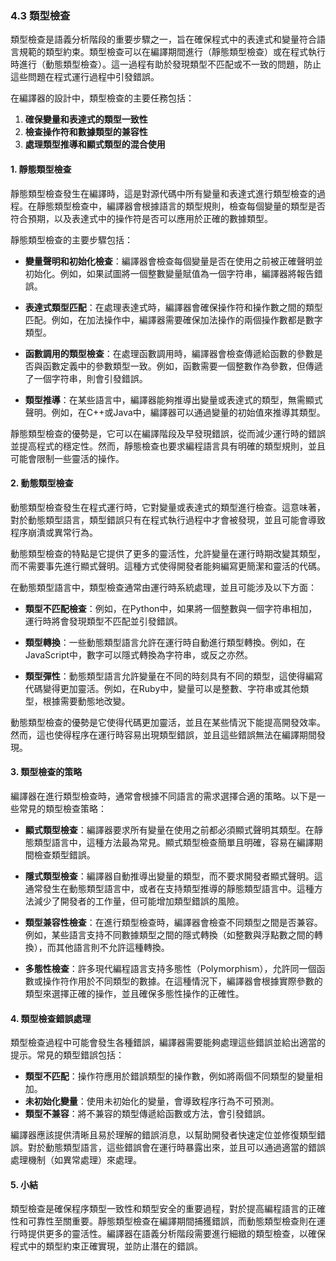 ### 4.3 類型檢查

類型檢查是語義分析階段的重要步驟之一，旨在確保程式中的表達式和變量符合語言規範的類型約束。類型檢查可以在編譯期間進行（靜態類型檢查）或在程式執行時進行（動態類型檢查）。這一過程有助於發現類型不匹配或不一致的問題，防止這些問題在程式運行過程中引發錯誤。

在編譯器的設計中，類型檢查的主要任務包括：

1. **確保變量和表達式的類型一致性**
2. **檢查操作符和數據類型的兼容性**
3. **處理類型推導和顯式類型的混合使用**

#### 1. 靜態類型檢查

靜態類型檢查發生在編譯時，這是對源代碼中所有變量和表達式進行類型檢查的過程。在靜態類型檢查中，編譯器會根據語言的類型規則，檢查每個變量的類型是否符合預期，以及表達式中的操作符是否可以應用於正確的數據類型。

靜態類型檢查的主要步驟包括：

- **變量聲明和初始化檢查**：編譯器會檢查每個變量是否在使用之前被正確聲明並初始化。例如，如果試圖將一個整數變量賦值為一個字符串，編譯器將報告錯誤。

- **表達式類型匹配**：在處理表達式時，編譯器會確保操作符和操作數之間的類型匹配。例如，在加法操作中，編譯器需要確保加法操作的兩個操作數都是數字類型。

- **函數調用的類型檢查**：在處理函數調用時，編譯器會檢查傳遞給函數的參數是否與函數定義中的參數類型一致。例如，函數需要一個整數作為參數，但傳遞了一個字符串，則會引發錯誤。

- **類型推導**：在某些語言中，編譯器能夠推導出變量或表達式的類型，無需顯式聲明。例如，在C++或Java中，編譯器可以通過變量的初始值來推導其類型。

靜態類型檢查的優勢是，它可以在編譯階段及早發現錯誤，從而減少運行時的錯誤並提高程式的穩定性。然而，靜態檢查也要求編程語言具有明確的類型規則，並且可能會限制一些靈活的操作。

#### 2. 動態類型檢查

動態類型檢查發生在程式運行時，它對變量或表達式的類型進行檢查。這意味著，對於動態類型語言，類型錯誤只有在程式執行過程中才會被發現，並且可能會導致程序崩潰或異常行為。

動態類型檢查的特點是它提供了更多的靈活性，允許變量在運行時期改變其類型，而不需要事先進行顯式聲明。這種方式使得開發者能夠編寫更簡潔和靈活的代碼。

在動態類型語言中，類型檢查通常由運行時系統處理，並且可能涉及以下方面：

- **類型不匹配檢查**：例如，在Python中，如果將一個整數與一個字符串相加，運行時將會發現類型不匹配並引發錯誤。

- **類型轉換**：一些動態類型語言允許在運行時自動進行類型轉換。例如，在JavaScript中，數字可以隱式轉換為字符串，或反之亦然。

- **類型彈性**：動態類型語言允許變量在不同的時刻具有不同的類型，這使得編寫代碼變得更加靈活。例如，在Ruby中，變量可以是整數、字符串或其他類型，根據需要動態地改變。

動態類型檢查的優勢是它使得代碼更加靈活，並且在某些情況下能提高開發效率。然而，這也使得程序在運行時容易出現類型錯誤，並且這些錯誤無法在編譯期間發現。

#### 3. 類型檢查的策略

編譯器在進行類型檢查時，通常會根據不同語言的需求選擇合適的策略。以下是一些常見的類型檢查策略：

- **顯式類型檢查**：編譯器要求所有變量在使用之前都必須顯式聲明其類型。在靜態類型語言中，這種方法最為常見。顯式類型檢查簡單且明確，容易在編譯期間檢查類型錯誤。

- **隱式類型檢查**：編譯器自動推導出變量的類型，而不要求開發者顯式聲明。這通常發生在動態類型語言中，或者在支持類型推導的靜態類型語言中。這種方法減少了開發者的工作量，但可能增加類型錯誤的風險。

- **類型兼容性檢查**：在進行類型檢查時，編譯器會檢查不同類型之間是否兼容。例如，某些語言支持不同數據類型之間的隱式轉換（如整數與浮點數之間的轉換），而其他語言則不允許這種轉換。

- **多態性檢查**：許多現代編程語言支持多態性（Polymorphism），允許同一個函數或操作符作用於不同類型的數據。在這種情況下，編譯器會根據實際參數的類型來選擇正確的操作，並且確保多態性操作的正確性。

#### 4. 類型檢查錯誤處理

類型檢查過程中可能會發生各種錯誤，編譯器需要能夠處理這些錯誤並給出適當的提示。常見的類型錯誤包括：

- **類型不匹配**：操作符應用於錯誤類型的操作數，例如將兩個不同類型的變量相加。
- **未初始化變量**：使用未初始化的變量，會導致程序行為不可預測。
- **類型不兼容**：將不兼容的類型傳遞給函數或方法，會引發錯誤。

編譯器應該提供清晰且易於理解的錯誤消息，以幫助開發者快速定位並修復類型錯誤。對於動態類型語言，這些錯誤會在運行時暴露出來，並且可以通過適當的錯誤處理機制（如異常處理）來處理。

#### 5. 小結

類型檢查是確保程序類型一致性和類型安全的重要過程，對於提高編程語言的正確性和可靠性至關重要。靜態類型檢查在編譯期間捕獲錯誤，而動態類型檢查則在運行時提供更多的靈活性。編譯器在語義分析階段需要進行細緻的類型檢查，以確保程式中的類型約束正確實現，並防止潛在的錯誤。